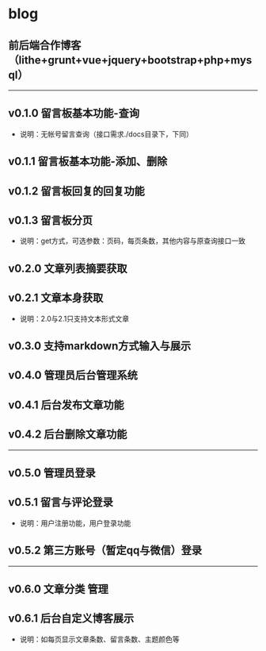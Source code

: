 # blog
## 前后端合作博客（lithe+grunt+vue+jquery+bootstrap+php+mysql）
***
## v0.1.0 留言板基本功能-查询
* 说明：无帐号留言查询（接口需求./docs目录下，下同）
## v0.1.1 留言板基本功能-添加、删除
## v0.1.2 留言板回复的回复功能
## v0.1.3 留言板分页
* 说明：get方式，可选参数：页码，每页条数，其他内容与原查询接口一致
## v0.2.0 文章列表摘要获取
## v0.2.1 文章本身获取
* 说明：2.0与2.1只支持文本形式文章
## v0.3.0 支持markdown方式输入与展示
## v0.4.0 管理员后台管理系统
## v0.4.1 后台发布文章功能
## v0.4.2 后台删除文章功能
--------------------------
## v0.5.0 管理员登录
## v0.5.1 留言与评论登录
* 说明：用户注册功能，用户登录功能
## v0.5.2 第三方账号（暂定qq与微信）登录
-------------------------------
## v0.6.0 文章分类 管理
## v0.6.1 后台自定义博客展示
* 说明：如每页显示文章条数、留言条数、主题颜色等


